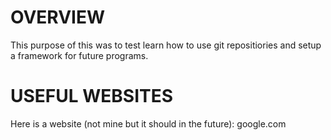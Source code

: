 # OVERVIEW

This purpose of this was to test learn how to use git repositiories and setup a framework for future programs.

# USEFUL WEBSITES

Here is a website (not mine but it should in the future): google.com

